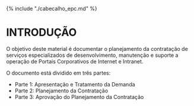 {% include "./cabecalho_epc.md" %}

# INTRODUÇÃO   

O objetivo deste material é documentar o planejamento da contratação de 
serviços especializados de desenvolvimento, manutenção e suporte 
a operação de Portais Corporativos de Internet e Intranet.

O documento está dividido em três partes:
* Parte 1: Apresentação e Tratamento da Demanda
* Parte 2: Planejamento da Contratação
* Parte 3: Aprovação do Planejamento da Contratação

